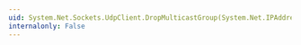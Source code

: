```yaml
---
uid: System.Net.Sockets.UdpClient.DropMulticastGroup(System.Net.IPAddress)
internalonly: False
---
```

